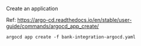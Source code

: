 Create an application

Ref: https://argo-cd.readthedocs.io/en/stable/user-guide/commands/argocd_app_create/
```
argocd app create -f bank-integration-argocd.yaml
```
